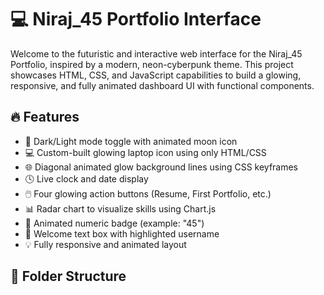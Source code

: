 # 💻 Niraj_45 Portfolio Interface

Welcome to the futuristic and interactive web interface for the Niraj_45 Portfolio, inspired by a modern, neon-cyberpunk theme. This project showcases HTML, CSS, and JavaScript capabilities to build a glowing, responsive, and fully animated dashboard UI with functional components.

## 🔥 Features

- 🌙 Dark/Light mode toggle with animated moon icon
- 💻 Custom-built glowing laptop icon using only HTML/CSS
- 🌐 Diagonal animated glow background lines using CSS keyframes
- 🕓 Live clock and date display
- 🖱️ Four glowing action buttons (Resume, First Portfolio, etc.)
- 📊 Radar chart to visualize skills using Chart.js
- 🔢 Animated numeric badge (example: "45")
- 👋 Welcome text box with highlighted username
- 💡 Fully responsive and animated layout

## 📁 Folder Structure

